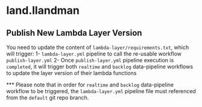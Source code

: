 # land.llandman 

## Publish New Lambda Layer Version
You need to update the content of `lambda-layer/requirements.txt`, which will trigger:
   1- `lambda-layer.yml` pipeline to call the re-usable workflow `publish-layer.yml`
   2- Once `publish-layer.yml` pipeline execution is `completed`, it will trigger both `realtime` and `backlog` data-pipeline workflows to update the layer version of their lambda functions

*** Please note that in order for `realtime` and `backlog` data-pipeline workflow to be triggered, the `lambda-layer.yml` pipeline file must referenced from the `default` git repo branch.

